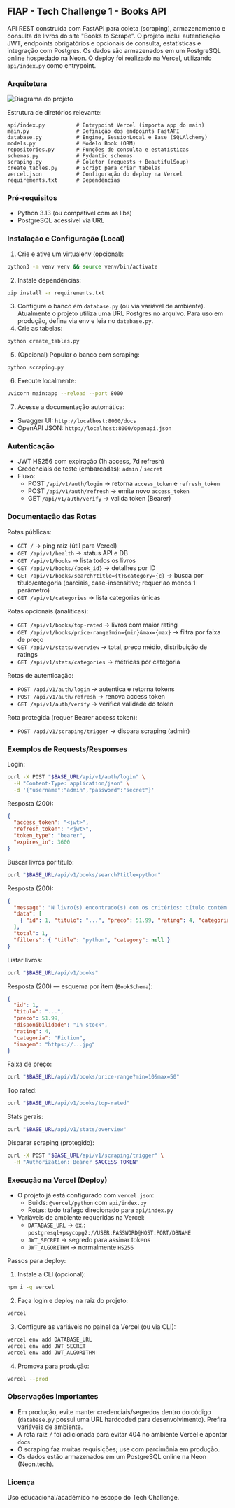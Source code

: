 ## FIAP - Tech Challenge 1 - Books API

API REST construída com FastAPI para coleta (scraping), armazenamento e consulta de livros do site "Books to Scrape". O projeto inclui autenticação JWT, endpoints obrigatórios e opcionais de consulta, estatísticas e integração com Postgres. Os dados são armazenados em um PostgreSQL online hospedado na Neon. O deploy foi realizado na Vercel, utilizando `api/index.py` como entrypoint.

### Arquitetura
![Diagrama do projeto](./diagrama.svg)

Estrutura de diretórios relevante:
```
api/index.py          # Entrypoint Vercel (importa app do main)
main.py               # Definição dos endpoints FastAPI
database.py           # Engine, SessionLocal e Base (SQLAlchemy)
models.py             # Modelo Book (ORM)
repositories.py       # Funções de consulta e estatísticas
schemas.py            # Pydantic schemas
scraping.py           # Coletor (requests + BeautifulSoup)
create_tables.py      # Script para criar tabelas
vercel.json           # Configuração do deploy na Vercel
requirements.txt      # Dependências
```

### Pré-requisitos
- Python 3.13 (ou compatível com as libs)
- PostgreSQL acessível via URL

### Instalação e Configuração (Local)
1. Crie e ative um virtualenv (opcional):
```bash
python3 -m venv venv && source venv/bin/activate
```
2. Instale dependências:
```bash
pip install -r requirements.txt
```
3. Configure o banco em `database.py` (ou via variável de ambiente). Atualmente o projeto utiliza uma URL Postgres no arquivo. Para uso em produção, defina via env e leia no `database.py`.
4. Crie as tabelas:
```bash
python create_tables.py
```
5. (Opcional) Popular o banco com scraping:
```bash
python scraping.py
```
6. Execute localmente:
```bash
uvicorn main:app --reload --port 8000
```
7. Acesse a documentação automática:
- Swagger UI: `http://localhost:8000/docs`
- OpenAPI JSON: `http://localhost:8000/openapi.json`

### Autenticação
- JWT HS256 com expiração (1h access, 7d refresh)
- Credenciais de teste (embarcadas): `admin` / `secret`
- Fluxo:
  - POST `/api/v1/auth/login` → retorna `access_token` e `refresh_token`
  - POST `/api/v1/auth/refresh` → emite novo `access_token`
  - GET `/api/v1/auth/verify` → valida token (Bearer)

### Documentação das Rotas

Rotas públicas:
- `GET /` → ping raiz (útil para Vercel)
- `GET /api/v1/health` → status API e DB
- `GET /api/v1/books` → lista todos os livros
- `GET /api/v1/books/{book_id}` → detalhes por ID
- `GET /api/v1/books/search?title={t}&category={c}` → busca por título/categoria (parciais, case-insensitive; requer ao menos 1 parâmetro)
- `GET /api/v1/categories` → lista categorias únicas

Rotas opcionais (analíticas):
- `GET /api/v1/books/top-rated` → livros com maior rating
- `GET /api/v1/books/price-range?min={min}&max={max}` → filtra por faixa de preço
- `GET /api/v1/stats/overview` → total, preço médio, distribuição de ratings
- `GET /api/v1/stats/categories` → métricas por categoria

Rotas de autenticação:
- `POST /api/v1/auth/login` → autentica e retorna tokens
- `POST /api/v1/auth/refresh` → renova access token
- `GET /api/v1/auth/verify` → verifica validade do token

Rota protegida (requer Bearer access token):
- `POST /api/v1/scraping/trigger` → dispara scraping (admin)

### Exemplos de Requests/Responses

Login:
```bash
curl -X POST "$BASE_URL/api/v1/auth/login" \
  -H "Content-Type: application/json" \
  -d '{"username":"admin","password":"secret"}'
```
Resposta (200):
```json
{
  "access_token": "<jwt>",
  "refresh_token": "<jwt>",
  "token_type": "bearer",
  "expires_in": 3600
}
```

Buscar livros por título:
```bash
curl "$BASE_URL/api/v1/books/search?title=python"
```
Resposta (200):
```json
{
  "message": "N livro(s) encontrado(s) com os critérios: título contém 'python'",
  "data": [
    { "id": 1, "titulo": "...", "preco": 51.99, "rating": 4, "categoria": "..." }
  ],
  "total": 1,
  "filters": { "title": "python", "category": null }
}
```

Listar livros:
```bash
curl "$BASE_URL/api/v1/books"
```
Resposta (200) — esquema por item (`BookSchema`):
```json
{
  "id": 1,
  "titulo": "...",
  "preco": 51.99,
  "disponibilidade": "In stock",
  "rating": 4,
  "categoria": "Fiction",
  "imagem": "https://...jpg"
}
```

Faixa de preço:
```bash
curl "$BASE_URL/api/v1/books/price-range?min=10&max=50"
```

Top rated:
```bash
curl "$BASE_URL/api/v1/books/top-rated"
```

Stats gerais:
```bash
curl "$BASE_URL/api/v1/stats/overview"
```

Disparar scraping (protegido):
```bash
curl -X POST "$BASE_URL/api/v1/scraping/trigger" \
  -H "Authorization: Bearer $ACCESS_TOKEN"
```

### Execução na Vercel (Deploy)
- O projeto já está configurado com `vercel.json`:
  - Builds: `@vercel/python` com `api/index.py`
  - Rotas: todo tráfego direcionado para `api/index.py`
- Variáveis de ambiente requeridas na Vercel:
  - `DATABASE_URL` → ex.: `postgresql+psycopg2://USER:PASSWORD@HOST:PORT/DBNAME`
  - `JWT_SECRET` → segredo para assinar tokens
  - `JWT_ALGORITHM` → normalmente `HS256`

Passos para deploy:
1. Instale a CLI (opcional):
```bash
npm i -g vercel
```
2. Faça login e deploy na raiz do projeto:
```bash
vercel
```
3. Configure as variáveis no painel da Vercel (ou via CLI):
```bash
vercel env add DATABASE_URL
vercel env add JWT_SECRET
vercel env add JWT_ALGORITHM
```
4. Promova para produção:
```bash
vercel --prod
```

### Observações Importantes
- Em produção, evite manter credenciais/segredos dentro do código (`database.py` possui uma URL hardcoded para desenvolvimento). Prefira variáveis de ambiente.
- A rota raiz `/` foi adicionada para evitar 404 no ambiente Vercel e apontar `docs`.
- O scraping faz muitas requisições; use com parcimônia em produção.
- Os dados estão armazenados em um PostgreSQL online na Neon (Neon.tech).

### Licença
Uso educacional/acadêmico no escopo do Tech Challenge.



